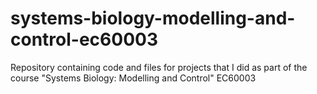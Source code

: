 # systems-biology-modelling-and-control-ec60003
Repository containing code and files for projects that I did as part of the course "Systems Biology: Modelling and Control" EC60003
